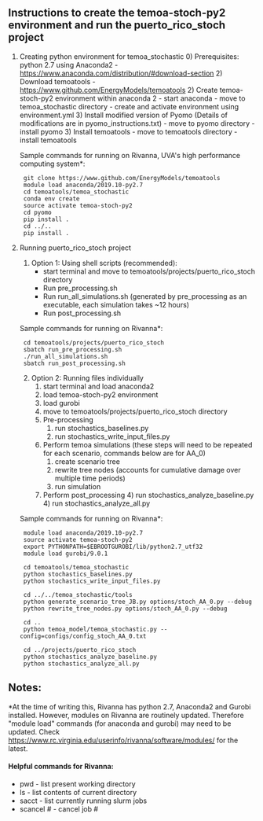 Instructions to create the temoa-stoch-py2 environment and run the puerto_rico_stoch project
-

1) Creating python environment for temoa_stochastic
    0) Prerequisites: python 2.7 using Anaconda2
        - https://www.anaconda.com/distribution/#download-section
    2) Download temoatools
        - https://www.github.com/EnergyModels/temoatools
    2) Create temoa-stoch-py2 environment within anaconda 2
        - start anaconda
        - move to temoa_stochastic directory
        - create and activate environment using environment.yml
    3) Install modified version of Pyomo (Details of modifications are in pyomo_instructions.txt)
        - move to pyomo directory
        - install pyomo
    3) Install temoatools
        - move to temoatools directory
        - install temoatools

    Sample commands for running on Rivanna, UVA's high performance computing system*:
    
    >
        git clone https://www.github.com/EnergyModels/temoatools
        module load anaconda/2019.10-py2.7
        cd temoatools/temoa_stochastic
        conda env create
        source activate temoa-stoch-py2
        cd pyomo
        pip install .
        cd ../..
        pip install .

2) Running puerto_rico_stoch project
    1) Option 1: Using shell scripts (recommended):
        - start terminal and move to temoatools/projects/puerto_rico_stoch directory
        - Run pre_processing.sh
        - Run run_all_simulations.sh (generated by pre_processing as an executable, each simulation takes ~12 hours)
        - Run post_processing.sh
    
    Sample commands for running on Rivanna*:
    
    >
        cd temoatools/projects/puerto_rico_stoch
        sbatch run_pre_processing.sh
        ./run_all_simulations.sh
        sbatch run_post_processing.sh
        
    2) Option 2: Running files individually
        1) start terminal and load anaconda2
        2) load temoa-stoch-py2 environment
        3) load gurobi
        4) move to temoatools/projects/puerto_rico_stoch directory
        5) Pre-processing
            1) run stochastics_baselines.py
            2) run stochastics_write_input_files.py
        6) Perform temoa simulations (these steps will need to be repeated for each scenario, commands below are for AA_0)
            1) create scenario tree
            2) rewrite tree nodes (accounts for cumulative damage over multiple time periods)
            3) run simulation
        7) Perform post_processing
            4) run stochastics_analyze_baseline.py
            4) run stochastics_analyze_all.py
    
    Sample commands for running on Rivanna*:
    
    >
        module load anaconda/2019.10-py2.7
        source activate temoa-stoch-py2
        export PYTHONPATH=$EBROOTGUROBI/lib/python2.7_utf32
        module load gurobi/9.0.1
        
        cd temoatools/temoa_stochastic
        python stochastics_baselines.py
        python stochastics_write_input_files.py
        
        cd ../../temoa_stochastic/tools
        python generate_scenario_tree_JB.py options/stoch_AA_0.py --debug
        python rewrite_tree_nodes.py options/stoch_AA_0.py --debug
        
        cd ..
        python temoa_model/temoa_stochastic.py --config=configs/config_stoch_AA_0.txt
                
        cd ../projects/puerto_rico_stoch
        python stochastics_analyze_baseline.py
        python stochastics_analyze_all.py

## Notes:
*At the time of writing this, Rivanna has python 2.7, Anaconda2 and Gurobi installed.
However, modules on Rivanna are routinely updated. 
Therefore "module load" commands (for anaconda and gurobi) may need to be updated. 
Check https://www.rc.virginia.edu/userinfo/rivanna/software/modules/ for the latest.

#### Helpful commands for Rivanna:
- pwd - list present working directory
- ls - list contents of current directory
- sacct - list currently running slurm jobs
- scancel # - cancel job #